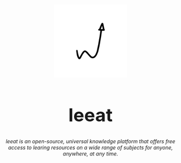 <p align="center">
  <img width="200" src="https://github.com/solvepresent/leeat/blob/main/logo.png" alt="leeat logo" />
</p>
<h1 align="center" style="font-size:50px !important;">leeat</h1>
<p align="center">
  <i>leeat is an open-source, universal knowledge platform that offers free access to learing resources on a wide range of subjects for anyone, anywhere, at any time.</i>
